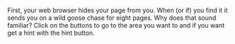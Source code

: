 First, your web browser hides your page from you. When (or if) you find it it sends you on a wild goose chase for eight pages. Why does that sound familiar?
Click on the buttons to go to the area you want to and if you want get a hint with the hint button.